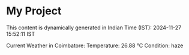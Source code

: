 # My Project

This content is dynamically generated in Indian Time (IST): 2024-11-27 15:52:11 IST


Current Weather in Coimbatore:
Temperature: 26.88 °C
Condition: haze
